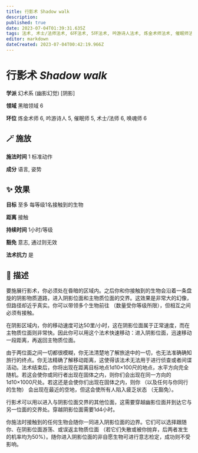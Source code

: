 ```yaml
---
title: 行影术 Shadow walk
description: 
published: true
date: 2023-07-04T01:39:31.635Z
tags: 法术, 术士/法师法术, 6环法术, 5环法术, 吟游诗人法术, 炼金术师法术, 催眠师法术, 唤魂师法术, 幻术系, 幽影幻觉, 阴影, 黑暗领域
editor: markdown
dateCreated: 2023-07-04T00:42:19.966Z
---
```


# **行影术** *Shadow walk*

**学派** 幻术系 (幽影幻觉) \[阴影\] 

**领域** 黑暗领域 6

**环位** 炼金术师 6, 吟游诗人 5, 催眠师 5, 术士/法师 6, 唤魂师 6

## 🪄 施放

**施法时间** 1 标准动作

**成分** 语言, 姿势

## ✨ 效果 

**目标** 至多 每等级1名接触到的生物 

**距离** 接触  

**持续时间** 1小时/等级 

**豁免** 意志, 通过则无效

**法术抗力** 是

## 📖 描述

要施展行影术，你必须处在昏暗的区域内。之后你和你接触到的生物会沿着一条盘旋的阴影物质道路，进入阴影位面和主物质位面的交界。这效果是非常大的幻像，但路径却近乎真实。你可以带领多个生物前往 （数量受你等级所限），但相互之间必须有接触。

在阴影区域内，你的移动速度可达50里/小时，这在阴影位面属于正常速度，而在主物质位面则非常快。因此你可以用这个法术快速移动：进入阴影位面，迅速移动一段距离，再返回主物质位面。

由于两位面之间一切都很模糊，你无法清楚地了解旅途中的一切，也无法准确确知旅行的终点。你无法精确了解移动距离，这使得该法术无法用于进行侦查或者间谍活动。法术结束后，你将出现在距离目标地点1d10×100尺的地点，水平方向完全随机。若这会使你或同行者出现在固体之内，则你们会出现在同一方向的1d10×1000尺处。若这还是会使你们出现在固体之内，则你 （以及任何与你同行的生物） 会出现在最近的空地，但这会使所有人陷入疲乏状态 （无豁免）。

行影术可以用以进入与阴影位面交界的其他位面，这需要穿越幽影位面并到达它与另一位面的交界处。穿越阴影位面需要1d4小时。

你施法时接触到的任何生物会随你一同进入阴影位面的边界。它们可以选择跟随你、在阴影位面游荡、或误返主物质位面 （若它们失散或被你抛弃，后两者发生的机率均为50%）。随你进入阴影位面的非自愿生物可进行意志检定，成功则不受影响。
    